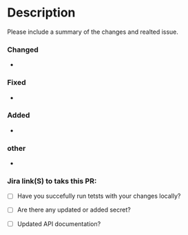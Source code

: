 # Description
Please include a summary of the changes and realted issue.
### Changed
*
### Fixed
*
### Added
*
### other 
*

### Jira link(S) to taks this PR:


- [ ] Have you succefully run tetsts with your changes locally?
- [ ] Are there any updated or added secret?
- [ ] Updated API documentation?
 
